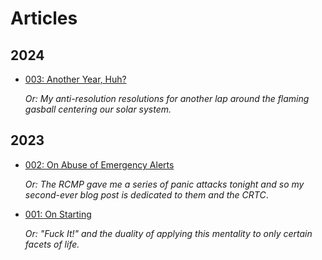 # Articles

## 2024

- [003: Another Year, Huh?](/articles/2024-003-another-year-huh.html)

  _Or: My anti-resolution resolutions for another lap around the flaming
  gasball centering our solar system._

## 2023

- [002: On Abuse of Emergency Alerts](/articles/2023-002-on-abuse-of-emergency-alerts.html)

  _Or: The RCMP gave me a series of panic attacks tonight and so my second-ever
  blog post is dedicated to them and the CRTC_.

- [001: On Starting](/articles/2023-001-on-starting.html)

  _Or: "Fuck It!" and the duality of applying this mentality to only certain
  facets of life._
